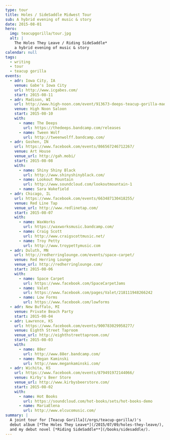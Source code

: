 ```yaml
---
type: tour
title: Holes / SideSaddle Midwest Tour
sub: A hybrid evening of music & story
date: 2015-08-01
hero:
  img: teacupgorilla/tour.jpg
  alt: |
    The Holes They Leave / Riding SideSaddle*
    a hybrid evening of music & story
calendar: null
tags:
  - writing
  - tour
  - teacup gorilla
events:
  - adr: Iowa City, IA
    venue: Gabe's Iowa City
    url: http://www.icgabes.com/
    start: 2015-08-11
  - adr: Madison, WI
    url: http://www.high-noon.com/event/913673-deeps-teacup-gorilla-madison/
    venue: High Noon Saloon
    start: 2015-08-10
    with:
      - name: The Deeps
        url: https://thedeeps.bandcamp.com/releases
      - name: Tween Wolf
        url: http://tweenwolff.bandcamp.com/
  - adr: Goshen, IN
    url: https://www.facebook.com/events/866567246712267/
    venue: Art House
    venue_url: http://gah.mobi/
    start: 2015-08-08
    with:
      - name: Shiny Shiny Black
        url: http://www.shinyshinyblack.com/
      - name: Lookout Mountain
        url: http://www.soundcloud.com/lookoutmountain-1
      - name: Sara Wakefield
  - adr: Chicago, IL
    url: https://www.facebook.com/events/663487130418255/
    venue: Red Line Tap
    venue_url: http://www.redlinetap.com/
    start: 2015-08-07
    with:
      - name: WaxWorks
        url: https://waxworksmusic.bandcamp.com/
      - name: Craig Scott
        url: http://www.craigscottmusic.net/
      - name: Troy Petty
        url: http://www.troypettymusic.com
  - adr: Duluth, MN
    url: http://redherringlounge.com/events/space-carpet/
    venue: Red Herring Lounge
    venue_url: http://redherringlounge.com/
    start: 2015-08-06
    with:
      - name: Space Carpet
        url: https://www.facebook.com/SpaceCarpetJams
      - name: Valet
        url: https://www.facebook.com/pages/Valet/218111948266242
      - name: Low Forms
        url: https://www.facebook.com/lowforms
  - adr: New Buffalo, MI
    venue: Private Beach Party
    start: 2015-08-04
  - adr: Lawrence, KS
    url: https://www.facebook.com/events/900783029958277/
    venue: Eighth Street Taproom
    venue_url: http://eighthstreettaproom.com/
    start: 2015-08-03
    with:
      - name: 88er
        url: http://www.88er.bandcamp.com/
      - name: Megan Kaminski
        url: http://www.megankaminski.com/
  - adr: Wichita, KS
    url: https://www.facebook.com/events/879491972144066/
    venue: Kirby's Beer Store
    venue_url: http://www.kirbysbeerstore.com/
    start: 2015-08-02
    with:
      - name: Hot Books
        url: https://soundcloud.com/hot-books/sets/hot-books-demo
      - name: MariaElena
        url: http://www.elcucomusic.com/
summary: |
  A joint tour for [Teacup Gorilla](/orgs/teacup-gorilla/)'s
  debut album [*The Holes They Leave*](/2015/07/09/holes-they-leave/),
  and my debut novel [*Riding SideSaddle**](/books/sidesaddle/).
---
```

